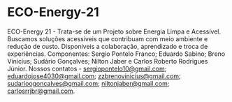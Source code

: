 # ECO-Energy-21
ECO-Energy 21 - Trata-se de um Projeto sobre Energia Limpa e Acessível. 
Buscamos soluções acessiveis que contribuam com meio ambiente e redução de custo.
Disponiveis a colaboração, aprendizado e troca de experiências.
Componentes: Sergio Pontelo Franco; Eduardo Sabino; Breno Vinicius; Sudário Gonçalves; Nilton Jaber e Carlos Roberto Rodrigues Júnior.
Nossos contatos - sergiopontelo10@gmail.com; eduardojose4030@gmail.com; zzbrenovinicius@gmail.com; sudarioogoncalves@gmail.com; niltonjaber@gmail.com; carlosrrjbr@gmail.com.
